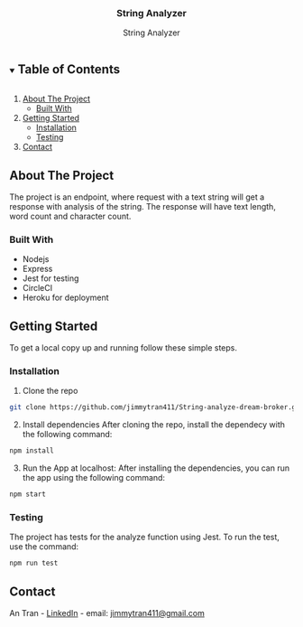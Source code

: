 <br />
<p align="center">
  <h3 align="center">String Analyzer</h3>

  <p align="center">
    String Analyzer  
  </p>
</p>

<!-- TABLE OF CONTENTS -->
<details open="open">
  <summary><h2 style="display: inline-block">Table of Contents</h2></summary>
  <ol>
    <li>
      <a href="#about-the-project">About The Project</a>
      <ul>
        <li><a href="#built-with">Built With</a></li>
      </ul>
    </li>
    <li>
      <a href="#getting-started">Getting Started</a>
      <ul>
        <li><a href="#installation">Installation</a></li>
        <li><a href="#testing">Testing</a></li>
      </ul>
    </li>
    <li><a href="#contact">Contact</a></li>
  </ol>
</details>

<!-- ABOUT THE PROJECT -->

## About The Project

The project is an endpoint, where request with a text string will get a response with analysis of the string. The response will have text length, word count and character count.

### Built With

- Nodejs
- Express
- Jest for testing
- CircleCI
- Heroku for deployment

## Getting Started

To get a local copy up and running follow these simple steps.

### Installation

1. Clone the repo
```sh
git clone https://github.com/jimmytran411/String-analyze-dream-broker.git
```
2. Install dependencies
   After cloning the repo, install the dependecy with the following command:
   
```sh
npm install
```

3. Run the App at localhost:
   After installing the dependencies, you can run the app using the following command:

```sh
npm start
```

### Testing

The project has tests for the analyze function using Jest.
To run the test, use the command:

```sh
npm run test
```


<!-- CONTACT -->

## Contact

An Tran - [LinkedIn](https://www.linkedin.com/in/an-tran-204/) - email: jimmytran411@gmail.com

